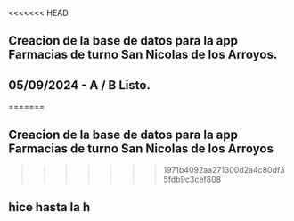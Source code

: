 <<<<<<< HEAD
## Creacion de la base de datos para la app Farmacias de turno San Nicolas de los Arroyos.
## 05/09/2024 - A / B Listo.
=======
## Creacion de la base de datos para la app Farmacias de turno San Nicolas de los Arroyos
>>>>>>> 1971b4092aa271300d2a4c80df35fdb9c3cef808
## hice hasta la h